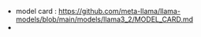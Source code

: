 - model card : https://github.com/meta-llama/llama-models/blob/main/models/llama3_2/MODEL_CARD.md
- 